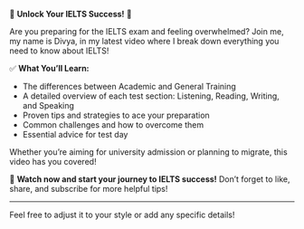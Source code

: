 

🎥 **Unlock Your IELTS Success!** 🎥

Are you preparing for the IELTS exam and feeling overwhelmed? Join me, my name is Divya, in my latest video where I break down everything you need to know about IELTS!

✅ **What You’ll Learn:**
- The differences between Academic and General Training
- A detailed overview of each test section: Listening, Reading, Writing, and Speaking
- Proven tips and strategies to ace your preparation
- Common challenges and how to overcome them
- Essential advice for test day

Whether you’re aiming for university admission or planning to migrate, this video has you covered! 

📅 **Watch now and start your journey to IELTS success!** Don’t forget to like, share, and subscribe for more helpful tips!

---

Feel free to adjust it to your style or add any specific details!
